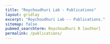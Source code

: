 ```yaml
---
title: "Roychoudhuri Lab - Publications"
layout: gridlay
excerpt: "Roychoudhuri Lab -- Publications."
sitemap: false
pubmed_searchterm: Roychoudhuri R [author]
permalink: /publications/
---
```


<br />
<!---
## Publication Highlights
(For a full list of publications see below)

{% include publication_highlights.html %}
-->
## Publications

{% include pubmed_gen_reflist.html pubmed_searchterm = page.pubmed_searchterm %}


